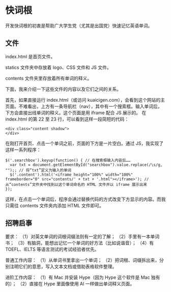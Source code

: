 # 快词根

开发快词根的初衷是帮助广大学生党（尤其是出国党）快速记忆英语单词。

## 文件

index.html 是首页文件。

statics 文件夹中存放着 logo、CSS 文件和 JS 文件。

contents 文件夹里存放着所有单词的释义。

下面，我来介绍一下这些文件的内容以及它们之间的关系。

首先，如果直接运行 index.html（或访问 kuaicigen.com），会看到这个网站的主页面。不难看出，上方有一条导航栏（nav），其中有一个搜索框。输入单词后，下方会直接出线单词的释义。这个页面是用 iframe 配合 JS 展示的。
在 index.html 的第 22 至 23 行，可以看到这样一段简短的代码：

    <div class="content shadow">
    </div>

在刚打开首页、点击一个单词之前，页面的下方是一片空白。通过 JS，我实现了这样一系列程序：

    $('.searchbox').keyup(function() { // 在搜索框输入内容后……
      var txt = document.getElementById("searchbox").value.replace(/\s/g, "");; // 将“txt”定义为输入的单词
      $('.content').html('<iframe height="100%" width="100%" frameborder="0" src="contents/' + txt + '.html"></iframe>'); // 从“contents”文件夹中找到以这个单词命名的 HTML 文件并以 iframe 展示出来
    });

这样，在点击一个单词后，程序会通过替换代码的方式改变下方显示的内容。而我只需往 contents 文件夹内添加 HTML 文件即可。

## 招聘启事

要求：
（1）对英文单词的词根词缀法则有一定的了解；
（2）手里有一本单词书；
（3）有脑洞，能想出记忆一个单词的好方法（比如说谐音）；
（4）有 TOEFL、IELTS 等语言测试的考试经验者优先。

普通工作内容：
（1）从单词书里拿出一个单词；
（2）把词根、词缀拆出来，分别注明它们的意思，写入文本文档或借助表格软件整理。

进阶工作内容：
（1）有 Mac 并安装 Hype（因为 Hype 这个软件是 Mac 独有的）；
（2）直接在 Hype 里面像使用 AI 一样做出单词释义页面。